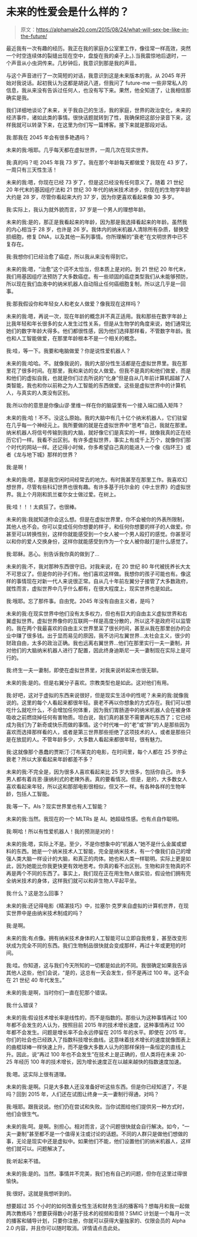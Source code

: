 # 未来的性爱会是什么样的？

> 原文：<https://alphamale20.com/2015/08/24/what-will-sex-be-like-in-the-future/>

最近我有一次有趣的经历。我正在我的家庭办公室里工作，像往常一样高效，突然一个时空连续体的裂缝出现在空中，盘旋在我的桌子上。).当我震惊地后退时，一个声音从小虫洞传来。几秒钟后，我意识到那是我的声音。

与这个声音进行了一次简短的对话，我意识到这是未来版本的我，从 2045 年开始对我说话。起初我认为这都是胡说八道，但我问了 future-me 一些非常私人的信息，我从来没有告诉过任何人，也没有写下来。果然，他全知道了，让我相信那确实是我。

我们详细地谈论了未来，关于我自己的生活，我的家庭，世界的政治变化，未来的经济事件，诸如此类的事情。很快话题就转到了性，我确保把这部分录音下来，这样我就可以转录下来，在这里为你们写一篇博客。接下来就是那段对话。

我:那我在 2045 年会有很多艳遇吗？

未来的我:哦耶。几乎每天都在虚拟世界，一周几次在现实世界。

我:真的吗？呃 2045 年我 73 岁了。我在那个年龄每天都做爱？我现在 43 岁了，一周只有三天性生活！

未来的我:嗯，你现在已经 73 岁了，但是这已经没有任何意义了。随着 21 世纪 20 年代末的基因组疗法和 21 世纪 30 年代的纳米技术进步，你现在的生物学年龄大约是 28 岁，尽管你看起来大约 37 岁，因为你更喜欢看起来像 30 多岁。

我:实际上，我认为就外貌而言，37 岁是一个男人的理想年龄。

未来的我:是的，那正是我看起来的年龄，因为那是我选择看起来的年龄。虽然我的内心相当于 28 岁，也许是 26 岁。我体内的纳米机器人清除所有杂质，替换受损细胞，修复 DNA，以及其他一系列事情。你所理解的“衰老”在文明世界中已不复存在。

我:我想你们已经治愈了癌症，所以我从来没有得到它。

未来的我:嗯，“治愈”这个词不太恰当，但本质上是对的。到 21 世纪 20 年代末，我们用基因组疗法预防了大多数癌症。有一些顽固的癌症类型我们从未能够预防，所以现在我们血液中的纳米机器人自动阻止任何癌细胞复制，所以这几乎是一回事。

我:那我假设你和年轻女人和老女人做爱？像我现在这样吗？

未来的我:嗯，再说一次，现在年龄的概念并不真正适用。我和那些在数字年龄上比我年轻和年长很多的女人发生过性关系，但是从生物学的角度来说，她们通常比她们的数字年龄大得多。他们都很性感，因为他们选择那样看，不管数字年龄。我也和人工智能做爱，在那里年龄根本不是一个相关的概念。

我:哇，等一下。我要和电脑做爱？你是说性爱机器人？

未来的我:哈哈。不。就像我说的，我的大部分性生活都是在虚拟世界里。我在那里花了很多时间。在那里，我和来访的女人做爱。但我不是真的和他们做爱，而是和他们的虚拟自我，也就是你们过去所说的“化身”但是自从几年前计算机超越了人类智能，我也和你以前称之为人工智能的东西做爱。这些是虚拟世界中的计算机人，与真实的人类没有区别。

我:所以你的意思是你像山谬·里维一样在你的脑袋里有一个接入端口插入矩阵？

未来的我:哈！不不。没这么原始。我的大脑中有几十亿个纳米机器人，它们驻留在几乎每一个神经元上。我所要做的就是在虚拟世界中“思考”自己，我就在那里。纳米机器人将信号传输到我的大脑，就好像它们是真实的一样，就像我真的正在经历它们一样。我看不出区别。有许多虚拟世界，事实上有成千上万个，就像你们那个时代的网站一样。还记得小时候，你多希望自己真的能进入一个像《指环王》或者《龙与地下城》那样的世界？

我:是啊！

未来的我:嗯，那是我空闲时间经常去的地方。有时我甚至在那里工作。我喜欢幻想世界，尽管有些科幻世界也很有趣。有许多基于托尔金的《中土世界》的虚拟世界。我上个月刚和凯兰崔尔女士做过爱。在树上。

我:哇！！！太疯狂了。也很棒。

未来的我:我就知道你会这么想。但是在虚拟世界里，你不会被你的外表所限制，其他人也不会。你可以变成任何你想要的样子，和任何你想要的样子的人做爱。你甚至可以转换性别，这样你就能感受到一个女人被一个男人殴打的感觉。你甚至可以和你的爱人交换身份，这样你就能感受到作为一个女人被你敲打是什么感觉了。

我:耶稣。恶心。别告诉我你真的做到了...

未来的我:不，我对那种东西很守旧。对我来说，在 20 世纪 80 年代被抚养长大太不可思议了。但是你的孙子们有。他们喜欢这样做。我想你的孩子可能也有。像这样的事情现在对新一代人来说很正常。自从几十年前左翼分子接管了大多数政府，就性而言，虚拟世界中几乎什么都有，在很大程度上，现实世界也是如此。

我:哦耶。忘了那件事。自由党。2045 年没有自由主义者，是吗？

未来的我:在现实世界中他们没有太多权力，但也有巨大的自由主义虚拟世界和右翼虚拟世界。虚拟世界像你的互联网一样是高度分散的，所以这不是政府可以监管的。我在两个我最喜欢的自由主义世界里呆了很长时间，甚至从我在那里创办的企业中赚了很多钱。出于显而易见的原因，我不访问左翼世界...太社会主义，很少的财政自由，太多的政治正确。我也远离右翼世界...他们在那里实行一夫一妻制，并对他们的大脑纳米机器人进行了配置，因此终身迪斯尼一夫一妻制现在实际上是可行的。

我:终生一夫一妻制，即使在虚拟世界里，对我来说听起来也很无聊。

未来的我:是的。但是右翼分子喜欢。宗教类型也是如此。这对他们有用。

我:好吧，这对于虚拟的东西来说很好，但是现实生活中的性呢？未来的我:就像我说的。这里的每个人看起来都很年轻。衰老不再以你想象的方式存在。我们可以想吃什么就吃什么，不会增加任何体重，因为我们胃肠道中的纳米机器人会在被身体吸收之前燃烧掉任何有害物质。坦白说，我们真的甚至不需要再吃东西了；它已经成为我们为了新奇或快乐而做的事情。这个时代唯一的“老”或“胖”的人是那些因为喜欢而选择那样看的人，或者是第三世界那些拒绝了这项技术的人，或者是那些只是在放屁的人。不管年龄多少，大多数人看起来都很年轻，很有魅力。

我:这就像那个愚蠢的贾斯汀·汀布莱克的电影，在时间里，每个人都在 25 岁停止衰老？所以大家看起来年龄都差不多？

未来的我:不完全是，因为很多人喜欢看起来比 25 岁大很多，包括你自己。许多男人都有着肖恩·康纳利式的老辣外表。真的要看情况。但是，是的，大多数女人喜欢看起来年轻，所以这和那部电影很相似，但又不一样。有各种各样的生物年龄，包括人工智能。

我:等一下。AIs？现实世界里也有人工智能？

未来的我:当然。我现在的一个 MLTRs 是 AI。她超级性感。也有点自作聪明。

我:啊哈！所以有性爱机器人！我的预测是对的！

未来的我:嗯，实际上不是。至少，不是你想象中的“机器人”她不是什么金属或塑料的东西。她是一个纳米技术人工智能，完全是纳米技术，有一个像我们自己的增强人类大脑一样设计的大脑，和真正的肉体。她也和人类一样聪明。实际上更是如此，因为她能比你我更快更有效地思考。你真的看不出区别。生物和非生物真的不再是两个不同的东西了。事实上，我们现在正在用生物人做实验，假设他们拥有完全纳米技术的身体，这样我们就可以和非生物人平起平坐。

我:什么？这是怎么回事？

未来的我:还记得电影《精湛技巧》中，拉塞尔·克罗来自虚拟的计算机世界，在现实世界中是由纳米技术制成的吗？

我:是啊。

未来的我:有点像。拥有纳米技术身体的人工智能可以立即自我修复，甚至改变形状成为完全不同的东西。我们生物制品很快就会变成那样，再过十年或更短的时间。

我:哇。你知道，这与我们今天所知的一切都是如此的不同。我很确定如果我告诉其他人这些，他们会说，“是的，这总有一天会发生，但不是再过 100 年。这不会在 21 世纪 40 年代发生。”

未来的我:是啊，当时你们一直在犯那个错误。

我:什么错误？

未来的我:假设技术增长率是线性的，而不是指数的。那些认为这种事情再过 100 年都不会发生的人认为，按照目前 2015 年的技术增长速度，这种事情再过 100 年都不会发生。问题是增长率不会永远停留在 2015 年的水平。即使在 2015 年，你们的社会也已经跌入了指数科技增长曲线。这意味着技术增长的速度就像图表上的曲棍球棒一样快速上升，而不是像大多数人认为的那样保持一条恒定的直线上升。因此，说“再过 100 年也不会发生”在技术上是正确的，但人类将在未来 20-25 年经历 100 年的技术增长，因为增长速度正在以越来越快的指数速度加速。

我:嗯。这实际上很有道理。

未来的我:是啊。只是大多数人还没准备好听这些东西。但是你已经知道了，不是吗？回到 2015 年，人们还在试图让终身一夫一妻制行得通，对吗？

我:哦耶。跟我说说。他们仍在尝试和失败。当你试图给他们提供另一种方式时，他们会很生气。

未来的我:呵。是啊。别担心。相对而言，这个问题很快就会自行解决。如今，“一夫一妻制”甚至都不是一个值得关注或讨论的话题。不同的人群只是做他们想做的事，无论是现实中还是虚拟中。如果他们不能，他们设置他们的纳米机器人，这样他们就可以。问题解决了。

我:听起来不错。

未来的我:是的。当然，事情并不完美，我们也有自己的问题，但你在这里过得很愉快。

我:很好。这就是我想听到的。

想要超过 35 个小时的如何改善女性生活和财务生活的播客吗？想每月和我一起做两次教练吗？想要获得数小时基于技术的视频和音频？SMIC 计划是一个每月一次的播客和辅导计划，只要你注册，你就可以获得大量独家的、仅限会员的 Alpha 2.0 内容，并且你可以随时取消。详情请点击此处。